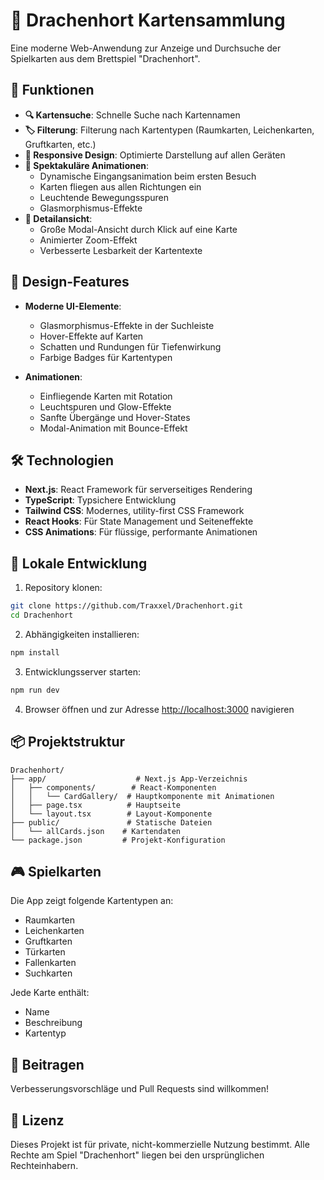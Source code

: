 # 🐉 Drachenhort Kartensammlung

Eine moderne Web-Anwendung zur Anzeige und Durchsuche der Spielkarten aus dem Brettspiel "Drachenhort".

## 🎯 Funktionen

- **🔍 Kartensuche**: Schnelle Suche nach Kartennamen
- **🏷️ Filterung**: Filterung nach Kartentypen (Raumkarten, Leichenkarten, Gruftkarten, etc.)
- **📱 Responsive Design**: Optimierte Darstellung auf allen Geräten
- **💫 Spektakuläre Animationen**:
  - Dynamische Eingangsanimation beim ersten Besuch
  - Karten fliegen aus allen Richtungen ein
  - Leuchtende Bewegungsspuren
  - Glasmorphismus-Effekte
- **🔎 Detailansicht**:
  - Große Modal-Ansicht durch Klick auf eine Karte
  - Animierter Zoom-Effekt
  - Verbesserte Lesbarkeit der Kartentexte

## 🎨 Design-Features

- **Moderne UI-Elemente**:

  - Glasmorphismus-Effekte in der Suchleiste
  - Hover-Effekte auf Karten
  - Schatten und Rundungen für Tiefenwirkung
  - Farbige Badges für Kartentypen

- **Animationen**:
  - Einfliegende Karten mit Rotation
  - Leuchtspuren und Glow-Effekte
  - Sanfte Übergänge und Hover-States
  - Modal-Animation mit Bounce-Effekt

## 🛠️ Technologien

- **Next.js**: React Framework für serverseitiges Rendering
- **TypeScript**: Typsichere Entwicklung
- **Tailwind CSS**: Modernes, utility-first CSS Framework
- **React Hooks**: Für State Management und Seiteneffekte
- **CSS Animations**: Für flüssige, performante Animationen

## 🚀 Lokale Entwicklung

1. Repository klonen:

```bash
git clone https://github.com/Traxxel/Drachenhort.git
cd Drachenhort
```

2. Abhängigkeiten installieren:

```bash
npm install
```

3. Entwicklungsserver starten:

```bash
npm run dev
```

4. Browser öffnen und zur Adresse [http://localhost:3000](http://localhost:3000) navigieren

## 📦 Projektstruktur

```
Drachenhort/
├── app/                    # Next.js App-Verzeichnis
│   ├── components/        # React-Komponenten
│   │   └── CardGallery/  # Hauptkomponente mit Animationen
│   ├── page.tsx          # Hauptseite
│   └── layout.tsx        # Layout-Komponente
├── public/               # Statische Dateien
│   └── allCards.json    # Kartendaten
└── package.json         # Projekt-Konfiguration
```

## 🎮 Spielkarten

Die App zeigt folgende Kartentypen an:

- Raumkarten
- Leichenkarten
- Gruftkarten
- Türkarten
- Fallenkarten
- Suchkarten

Jede Karte enthält:

- Name
- Beschreibung
- Kartentyp

## 🤝 Beitragen

Verbesserungsvorschläge und Pull Requests sind willkommen!

## 📄 Lizenz

Dieses Projekt ist für private, nicht-kommerzielle Nutzung bestimmt. Alle Rechte am Spiel "Drachenhort" liegen bei den ursprünglichen Rechteinhabern.
